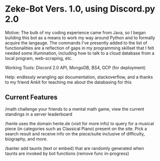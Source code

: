 # Zeke-Bot Vers. 1.0, using Discord.py 2.0 

Motive: 
    The bulk of my coding experience came from Java, so I began building this bot as a means to work my way around Python and to formally acquire the langauge.  The commands I've presently added to the list of functionalities are a reflection of gaps in my programming skillset that I felt needed some illumination, including how to talk to a cloud database from a local program, web-scraping, etc.  

Working Tools: Discord 2.0 API, MongoDB, BS4, GCP (for deployment)

Help: endlessly wrangling api documentation, stackoverflow, and a thanks to my friend Ankit for teaching me about the databasing for this

## Current Features

  /math challenge your friends to a mental math game, view the current standings in a server leaderboard
  
  /henle uses the domain henle.de (visit for more info) to query for a musical piece (in categories such as Classical Piano)
  present on the site.  Pick a search result and receive info on the piece/suite inclusive of difficulty, biography, and more.
  
  /banter add taunts (text or embed) that are randomly generated when taunts are invoked by bot functions (remove func in-progress)
  



